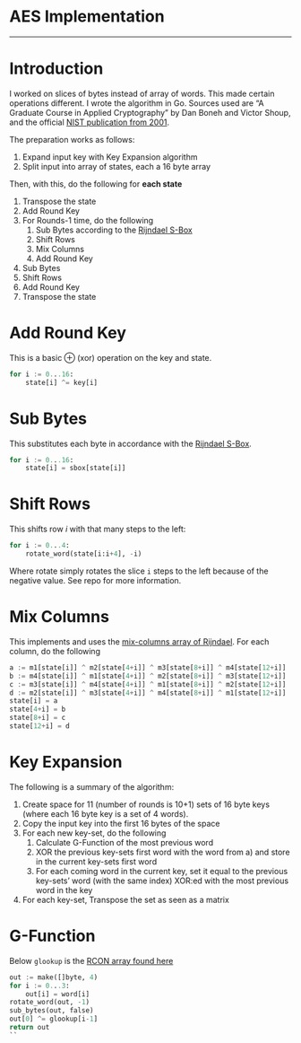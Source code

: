 # AES Implementation

---

# Introduction

I worked on slices of bytes instead of array of words. This made certain operations different. I wrote the algorithm in Go. Sources used are “A Graduate Course in Applied Cryptography” by Dan Boneh and Victor Shoup, and the official [NIST publication from 2001](https://nvlpubs.nist.gov/nistpubs/fips/nist.fips.197.pdf).

The preparation works as follows:

1. Expand input key with Key Expansion algorithm
2. Split input into array of states, each a 16 byte array

Then, with this, do the following for **********************each state**********************

1. Transpose the state
2. Add Round Key
3. For Rounds-1 time, do the following
    1. Sub Bytes according to the [Rijndael S-Box](https://en.wikipedia.org/wiki/Rijndael_S-box)
    2. Shift Rows
    3. Mix Columns
    4. Add Round Key
4. Sub Bytes
5. Shift Rows
6. Add Round Key
7. Transpose the state

# Add Round Key

This is a basic $\oplus$ (xor) operation on the key and state.

```python
for i := 0...16:
	state[i] ^= key[i]
```

# Sub Bytes

This substitutes each byte in accordance with the [Rijndael S-Box](https://en.wikipedia.org/wiki/Rijndael_S-box).

```python
for i := 0...16:
	state[i] = sbox[state[i]]
```

# Shift Rows

This shifts row $i$ with that many steps to the left:

```python
for i := 0...4:
	rotate_word(state[i:i+4], -i)
```

Where rotate simply rotates the slice `i` steps to the left because of the negative value. See repo for more information.

# Mix Columns

This implements and uses the [mix-columns array of Rijndael](https://en.wikipedia.org/wiki/Rijndael_MixColumns). For each column, do the following

```python
a := m1[state[i]] ^ m2[state[4+i]] ^ m3[state[8+i]] ^ m4[state[12+i]]
b := m4[state[i]] ^ m1[state[4+i]] ^ m2[state[8+i]] ^ m3[state[12+i]]
c := m3[state[i]] ^ m4[state[4+i]] ^ m1[state[8+i]] ^ m2[state[12+i]]
d := m2[state[i]] ^ m3[state[4+i]] ^ m4[state[8+i]] ^ m1[state[12+i]]
state[i] = a
state[4+i] = b
state[8+i] = c
state[12+i] = d
```

# Key Expansion

The following is a summary of the algorithm:

1. Create space for 11 (number of rounds is 10+1) sets of 16 byte keys (where each 16 byte key is a set of 4 words).
2. Copy the input key into the first 16 bytes of the space
3. For each new key-set, do the following
    1. Calculate G-Function of the most previous word
    2. XOR the previous key-sets first word with the word from a) and store in the current key-sets first word
    3. For each coming word in the current key, set it equal to the previous key-sets’ word (with the same index) XOR:ed with the most previous word in the key
4. For each key-set, Transpose the set as seen as a matrix

# G-Function

Below `glookup` is the [RCON array found here](https://en.wikipedia.org/wiki/AES_key_schedule)

```python
out := make([]byte, 4)
for i := 0...3:
	out[i] = word[i]
rotate_word(out, -1)
sub_bytes(out, false)
out[0] ^= glookup[i-1]
return out
``
